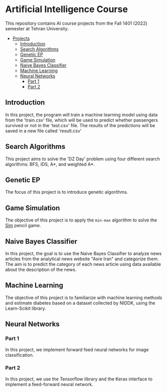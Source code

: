 # Artificial Intelligence Course
This repository contains AI course projects from the Fall 1401 (2022) semester at Tehran University.

- [Projects](#artificial-Intelligence-Course)
    - [Introduction](#introduction) 
    - [Search Algorithms](#search-algorithms)
    - [Genetic EP](#genetic-ep)
    - [Game Simulation](#game-simulation)
    - [Naive Bayes Classifier](#naive-bayes-classifier)
    - [Machine Learning](#machine-learning)
    - [Neural Networks](#neural-networks)
      - [Part 1](#part-1)
      - [Part 2](#part-2)


## Introduction
In this project, the program will train a machine learning model using data from the 'train.csv' file, which will be used to predict whether passengers survived or not in the 'test.csv' file. The results of the predictions will be saved in a new file called 'result.csv'

## Search Algorithms
This project aims to solve the 'DZ Day' problem using four different search algorithms: BFS, IDS, A*, and weighted A*.

## Genetic EP
The focus of this project is to introduce genetic algorithms.

## Game Simulation
The objective of this project is to apply the `min-max` algorithm to solve the [Sim](https://en.wikipedia.org/wiki/Sim_(pencil_game)) pencil game.

## Naive Bayes Classifier
In this project, the goal is to use the Naive Bayes Classifier to analyze news articles from the analytical news website "Asre Iran" and categorize them. The aim is to predict the category of each news article using data available about the description of the news.

## Machine Learning
The objective of this project is to familiarize with machine learning methods and estimate diabetes based on a dataset collected by NIDDK, using the Learn-Scikit library.

## Neural Networks
### Part 1
In this project, we implement forward feed neural networks for image classification.

### Part 2
In this project, we use the Tensorflow library and the Keras interface to implement a feed-forward neural network.

